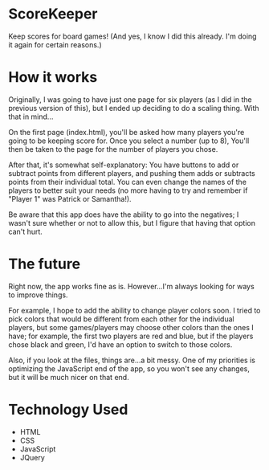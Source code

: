 # ScoreKeeper
Keep scores for board games!
(And yes, I know I did this already. I'm doing it again for certain reasons.)

# How it works
Originally, I was going to have just one page for six players (as I did in the previous version of this), but I ended up deciding to do a scaling thing. With that in mind...

On the first page (index.html), you'll be asked how many players you're going to be keeping score for. Once you select a number (up to 8), You'll then be taken to the page for the number of players you chose.

After that, it's somewhat self-explanatory: You have buttons to add or subtract points from different players, and pushing them adds or subtracts points from their individual total. You can even change the names of the players to better suit your needs (no more having to try and remember if "Player 1" was Patrick or Samantha!).

Be aware that this app does have the ability to go into the negatives; I wasn't sure whether or not to allow this, but I figure that having that option can't hurt.

# The future
Right now, the app works fine as is. However...I'm always looking for ways to improve things.

For example, I hope to add the ability to change player colors soon. I tried to pick colors that would be different from each other for the individual players, but some games/players may choose other colors than the ones I have; for example, the first two players are red and blue, but if the players chose black and green, I'd have an option to switch to those colors.

Also, if you look at the files, things are...a bit messy. One of my priorities is optimizing the JavaScript end of the app, so you won't see any changes, but it will be much nicer on that end.

# Technology Used
- HTML
- CSS
- JavaScript
- JQuery